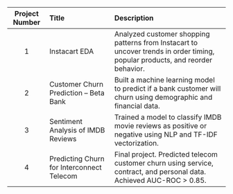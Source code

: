 | Project Number | Title | Description |
| :------------: | :---- | :---------- |
| 1 | Instacart EDA | Analyzed customer shopping patterns from Instacart to uncover trends in order timing, popular products, and reorder behavior. |
| 2 | Customer Churn Prediction – Beta Bank | Built a machine learning model to predict if a bank customer will churn using demographic and financial data. |
| 3 | Sentiment Analysis of IMDB Reviews | Trained a model to classify IMDB movie reviews as positive or negative using NLP and TF-IDF vectorization. |
| 4 | Predicting Churn for Interconnect Telecom | Final project. Predicted telecom customer churn using service, contract, and personal data. Achieved AUC-ROC > 0.85. |
